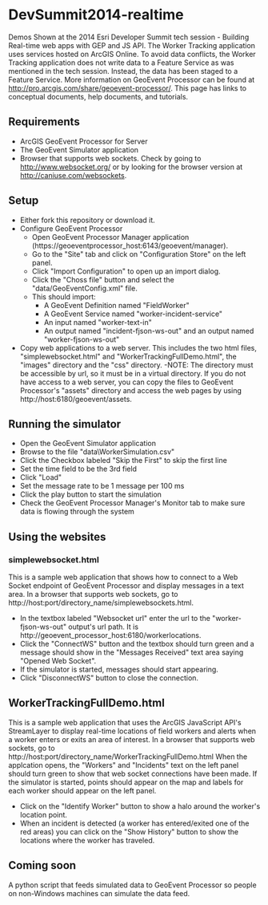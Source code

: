 DevSummit2014-realtime
======================

Demos Shown at the 2014 Esri Developer Summit tech session - Building Real-time web apps with GEP and JS API. The Worker Tracking application uses services hosted on ArcGIS Online.
To avoid data conflicts, the Worker Tracking application does not write data to a Feature Service as was mentioned in the tech session. Instead, the data has been staged to a Feature Service.
More information on GeoEvent Processor can be found at http://pro.arcgis.com/share/geoevent-processor/. This page has links to conceptual documents, help documents, and tutorials.

## Requirements
- ArcGIS GeoEvent Processor for Server
- The GeoEvent Simulator application
- Browser that supports web sockets. Check by going to http://www.websocket.org/ or by looking for the browser version at http://caniuse.com/websockets.

## Setup
- Either fork this repository or download it.
- Configure GeoEvent Processor
    - Open GeoEvent Processor Manager application (https://geoeventprocessor_host:6143/geoevent/manager).
    - Go to the "Site" tab and click on "Configuration Store" on the left panel.
    - Click "Import Configuration" to open up an import dialog.
    - Click the "Choss file" button and select the "data/GeoEventConfig.xml" file.
    - This should import:
        - A GeoEvent Definition named "FieldWorker"
        - A GeoEvent Service named "worker-incident-service"
        - An input named "worker-text-in"
        - An output named "incident-fjson-ws-out" and an output named "worker-fjson-ws-out"
- Copy web applications to a web server. This includes the two html files, "simplewebsocket.html" and "WorkerTrackingFullDemo.html", the "images" directory and the "css" directory.
    -NOTE: The directory must be accessible by url, so it must be in a virtual directory. If you do not have access to a web server, you can copy the files to GeoEvent Processor's "assets" directory and access the web pages by using http://host:6180/geoevent/assets.

## Running the simulator
- Open the GeoEvent Simulator application
- Browse to the file "data\WorkerSimulation.csv"
- Click the Checkbox labeled "Skip the First" to skip the first line
- Set the time field to be the 3rd field
- Click "Load"
- Set the message rate to be 1 message per 100 ms
- Click the play button to start the simulation
- Check the GeoEvent Processor Manager's Monitor tab to make sure data is flowing through the system

## Using the websites

### simplewebsocket.html

This is a sample web application that shows how to connect to a Web Socket endpoint of GeoEvent Processor and display messages in a text area. In a browser that supports web sockets, go to http://host:port/directory_name/simplewebsockets.html.

- In the textbox labeled "Websocket url" enter the url to the "worker-fjson-ws-out" output's url path. It is http://geoevent_processor_host:6180/workerlocations.
- Click the "ConnectWS" button and the textbox should turn green and a message should show in the "Messages Received" text area saying "Opened Web Socket".
- If the simulator is started, messages should start appearing.
- Click  "DisconnectWS" button to close the connection.

## WorkerTrackingFullDemo.html

This is a sample web application that uses the ArcGIS JavaScript API's StreamLayer to display real-time locations of field workers and alerts when a worker enters or exits an area of interest. In a browser that supports web sockets, go to http://host:port/directory_name/WorkerTrackingFullDemo.html
When the applcation opens, the "Workers" and "Incidents" text on the left panel should turn green to show that web socket connections have been made.
If the simulator is started, points should appear on the map and labels for each worker should appear on the left panel.

- Click on the "Identify Worker" button to show a halo around the worker's location point.
- When an incident is detected (a worker has entered/exited one of the red areas) you can click on the "Show History" button to show the locations where the worker has traveled.

## Coming soon

A python script that feeds simulated data to GeoEvent Processor so people on non-Windows machines can simulate the data feed.
